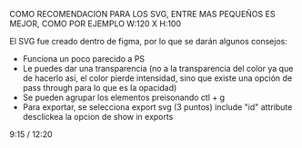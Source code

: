COMO RECOMENDACION PARA LOS SVG, ENTRE MAS PEQUEÑOS ES MEJOR, COMO POR EJEMPLO W:120 X H:100

El SVG fue creado dentro de figma, por lo que se darán algunos consejos:
- Funciona un poco parecido a PS
- Le puedes dar una transparencia (no a la transparencia del color ya que de hacerlo así, el color pierde intensidad, sino que existe una opción de pass through para lo que es la opacidad)
- Se pueden agrupar los elementos preisonando ctl + g
- Para exportar, se selecciona export
                                svg
                                (3 puntos) include "id" attribute
                                desclickea la opcion de show in exports

9:15 / 12:20